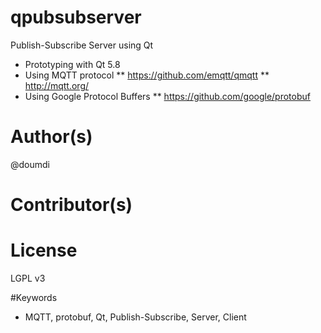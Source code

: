 # qpubsubserver
Publish-Subscribe Server using Qt

* Prototyping with Qt 5.8
* Using MQTT protocol
** https://github.com/emqtt/qmqtt
** http://mqtt.org/
* Using Google Protocol Buffers
** https://github.com/google/protobuf

# Author(s)

@doumdi

# Contributor(s)

# License

LGPL v3

#Keywords
* MQTT, protobuf, Qt, Publish-Subscribe, Server, Client
